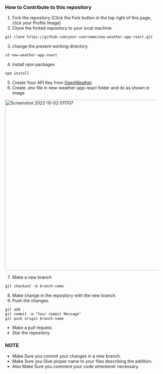 ### How to Contribute to this repository

1. Fork the repository (Click the Fork button in the top right of this page, click your Profile Image)
2. Clone the forked repository to your local machine.
```markdown
git clone https://github.com/your-username/new-weather-app-react.git
```
3. change the present working directory
```markdown
cd new-weather-app-react
```
4. Install npm packages
```markdown
npm install
```
5. Create Your API Key from <a href= "https://openweathermap.org/">OpenWeather</a>
6. Create .env file in new-weather-app-react folder and do as shown in image
<img width="563" alt="Screenshot 2022-10-02 011707" src="https://user-images.githubusercontent.com/78149368/193426007-c8d2e98d-6f33-4586-abc4-be883759e37d.png">

7. Make a new branch
```markdown
git checkout -b branch-name
```
8. Make change in the repository with the new branch.
9. Push the changes.

```markdown
git add .
git commit -m "Your commit Message"
git push origin branch-name
```
* Make a pull request.
* Star the repository.

### NOTE

* Make Sure you commit your changes in a new branch.
* Make Sure you Give proper name to your files describing the addition.
* Also Make Sure you comment your code whereever necessary.
